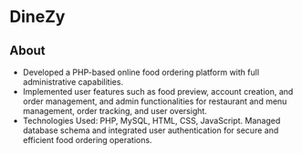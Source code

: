 # DineZy

## About

- Developed a PHP-based online food ordering platform with full administrative capabilities.
- Implemented user features such as food preview, account creation, and order management, and admin functionalities for restaurant and menu management, order tracking, and user oversight.
- Technologies Used: PHP, MySQL, HTML, CSS, JavaScript. Managed database schema and integrated user authentication for secure and efficient food ordering operations.

